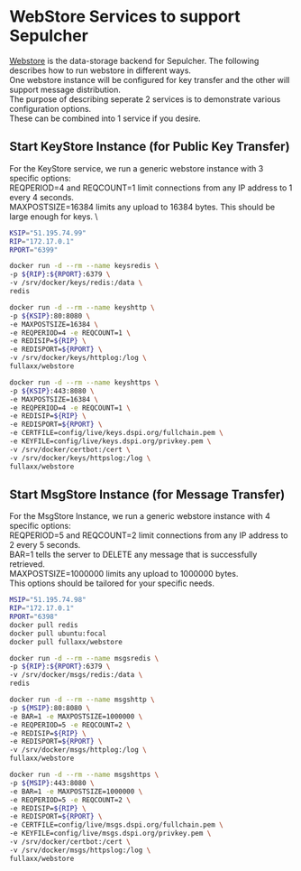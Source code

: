 # WebStore Services to support Sepulcher
[Webstore](https://github.com/Fullaxx/webstore) is the data-storage backend for Sepulcher.
The following describes how to run webstore in different ways. \
One webstore instance will be configured for key transfer and the other will support message distribution. \
The purpose of describing seperate 2 services is to demonstrate various configuration options. \
These can be combined into 1 service if you desire.

## Start KeyStore Instance (for Public Key Transfer)
For the KeyStore service, we run a generic webstore instance with 3 specific options: \
REQPERIOD=4 and REQCOUNT=1 limit connections from any IP address to 1 every 4 seconds. \
MAXPOSTSIZE=16384 limits any upload to 16384 bytes. This should be large enough for keys. \
```bash
KSIP="51.195.74.99"
RIP="172.17.0.1"
RPORT="6399"

docker run -d --rm --name keysredis \
-p ${RIP}:${RPORT}:6379 \
-v /srv/docker/keys/redis:/data \
redis

docker run -d --rm --name keyshttp \
-p ${KSIP}:80:8080 \
-e MAXPOSTSIZE=16384 \
-e REQPERIOD=4 -e REQCOUNT=1 \
-e REDISIP=${RIP} \
-e REDISPORT=${RPORT} \
-v /srv/docker/keys/httplog:/log \
fullaxx/webstore

docker run -d --rm --name keyshttps \
-p ${KSIP}:443:8080 \
-e MAXPOSTSIZE=16384 \
-e REQPERIOD=4 -e REQCOUNT=1 \
-e REDISIP=${RIP} \
-e REDISPORT=${RPORT} \
-e CERTFILE=config/live/keys.dspi.org/fullchain.pem \
-e KEYFILE=config/live/keys.dspi.org/privkey.pem \
-v /srv/docker/certbot:/cert \
-v /srv/docker/keys/httpslog:/log \
fullaxx/webstore
```

## Start MsgStore Instance (for Message Transfer)
For the MsgStore Instance, we run a generic webstore instance with 4 specific options: \
REQPERIOD=5 and REQCOUNT=2 limit connections from any IP address to 2 every 5 seconds. \
BAR=1 tells the server to DELETE any message that is successfully retrieved. \
MAXPOSTSIZE=1000000 limits any upload to 1000000 bytes. \
This options should be tailored for your specific needs.
```bash
MSIP="51.195.74.98"
RIP="172.17.0.1"
RPORT="6398"
docker pull redis
docker pull ubuntu:focal
docker pull fullaxx/webstore

docker run -d --rm --name msgsredis \
-p ${RIP}:${RPORT}:6379 \
-v /srv/docker/msgs/redis:/data \
redis

docker run -d --rm --name msgshttp \
-p ${MSIP}:80:8080 \
-e BAR=1 -e MAXPOSTSIZE=1000000 \
-e REQPERIOD=5 -e REQCOUNT=2 \
-e REDISIP=${RIP} \
-e REDISPORT=${RPORT} \
-v /srv/docker/msgs/httplog:/log \
fullaxx/webstore

docker run -d --rm --name msgshttps \
-p ${MSIP}:443:8080 \
-e BAR=1 -e MAXPOSTSIZE=1000000 \
-e REQPERIOD=5 -e REQCOUNT=2 \
-e REDISIP=${RIP} \
-e REDISPORT=${RPORT} \
-e CERTFILE=config/live/msgs.dspi.org/fullchain.pem \
-e KEYFILE=config/live/msgs.dspi.org/privkey.pem \
-v /srv/docker/certbot:/cert \
-v /srv/docker/msgs/httpslog:/log \
fullaxx/webstore
```
